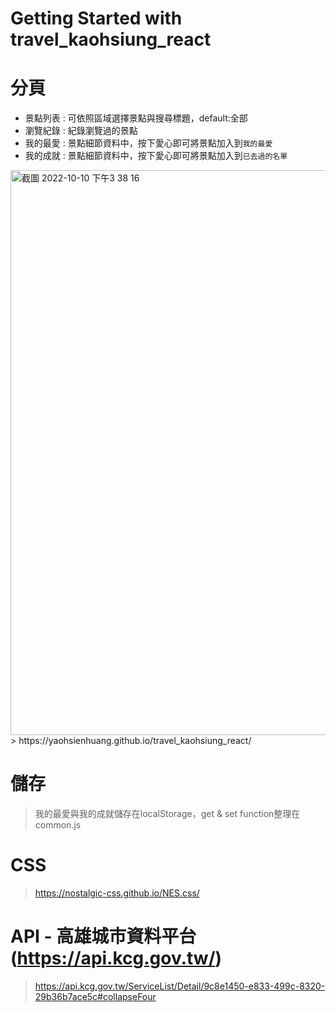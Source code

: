 # Getting Started with travel_kaohsiung_react
 
# 分頁
- 景點列表 : 可依照區域選擇景點與搜尋標題，default:全部
- 瀏覽紀錄 : 紀錄瀏覽過的景點
- 我的最愛 : 景點細節資料中，按下愛心即可將景點加入到`我的最愛`
- 我的成就 : 景點細節資料中，按下愛心即可將景點加入到`已去過的名單`

<img width="904" alt="截圖 2022-10-10 下午3 38 16" src="https://user-images.githubusercontent.com/107407057/194818092-a216acf0-39a4-4a03-be4e-8c016a2310ef.png">
> https://yaohsienhuang.github.io/travel_kaohsiung_react/

# 儲存
> 我的最愛與我的成就儲存在localStorage，get & set function整理在common.js

# CSS 
> https://nostalgic-css.github.io/NES.css/
 
# API - 高雄城市資料平台(https://api.kcg.gov.tw/)
> https://api.kcg.gov.tw/ServiceList/Detail/9c8e1450-e833-499c-8320-29b36b7ace5c#collapseFour
